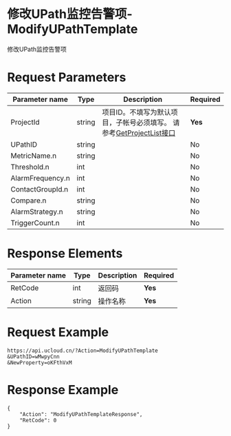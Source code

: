 # 修改UPath监控告警项-ModifyUPathTemplate

修改UPath监控告警项

# Request Parameters
|Parameter name|Type|Description|Required|
|---|---|---|---|
|ProjectId|string|项目ID。不填写为默认项目，子帐号必须填写。 请参考[GetProjectList接口](api/summary/get_project_list)|**Yes**|
|UPathID|string||No|
|MetricName.n|string||No|
|Threshold.n|int||No|
|AlarmFrequency.n|int||No|
|ContactGroupId.n|int||No|
|Compare.n|string||No|
|AlarmStrategy.n|string||No|
|TriggerCount.n|int||No|

# Response Elements
|Parameter name|Type|Description|Required|
|---|---|---|---|
|RetCode|int|返回码|**Yes**|
|Action|string|操作名称|**Yes**|

# Request Example
```
https://api.ucloud.cn/?Action=ModifyUPathTemplate
&UPathID=wMwpyCnn
&NewProperty=oKFthVxM
```

# Response Example
```
{
    "Action": "ModifyUPathTemplateResponse", 
    "RetCode": 0
}
```

